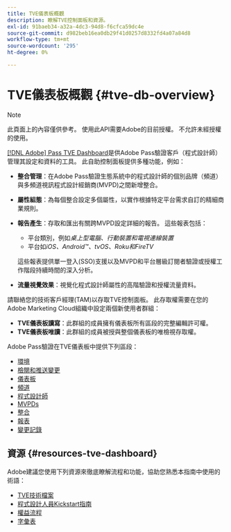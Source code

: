 ```yaml
---
title: TVE儀表板概觀
description: 瞭解TVE控制面板和資源。
exl-id: 91baeb34-a32a-4dc3-94d8-f6cfca59dc4e
source-git-commit: d982beb16ea0db29f41d0257d8332fd4a07a84d8
workflow-type: tm+mt
source-wordcount: '295'
ht-degree: 0%

---
```


# TVE儀表板概觀 {#tve-db-overview}

>[!NOTE]
>
>此頁面上的內容僅供參考。 使用此API需要Adobe的目前授權。 不允許未經授權的使用。

[[!DNL Adobe] Pass TVE Dashboard](https://experience.adobe.com/pass/authentication)是供Adobe Pass驗證客戶（程式設計師）管理其設定和資料的工具。 此自助控制面板提供多種功能，例如：

* **整合管理**：在Adobe Pass驗證生態系統中的程式設計師的個別品牌（頻道）與多頻道視訊程式設計經銷商(MVPD)之間新增整合。

* **屬性組態**：為每個整合設定多個屬性，以實作根據特定平台需求自訂的精細商業規則。

* **報告產生**：存取和匯出有關跨MVPD設定詳細的報告。 這些報表包括：
   * 平台類別，例如&#x200B;*桌上型電腦、行動裝置和電視連線裝置*
   * 平台如&#x200B;*iOS、Android™、tvOS、Roku和FireTV*

  這些報表提供單一登入(SSO)支援以及MVPD和平台層級訂閱者驗證或授權工作階段持續時間的深入分析。

* **流量視覺效果**：視覺化程式設計師屬性的高階驗證和授權流量資料。

請聯絡您的技術客戶經理(TAM)以存取TVE控制面板。 此存取權需要在您的Adobe Marketing Cloud組織中設定兩個新使用者群組：

* **TVE儀表板讀寫**：此群組的成員擁有儀表板所有區段的完整編輯許可權。
* **TVE儀表板唯讀**：此群組的成員被授與整個儀表板的唯檢視存取權。

Adobe Pass驗證在TVE儀表板中提供下列區段：

* [環境](/help/authentication/user-guide-tve-dashboard/tve-dashboard-environments.md)
* [檢閱和推送變更](/help/authentication/user-guide-tve-dashboard/tve-dashboard-review-push-changes.md)
* [儀表板](/help/authentication/user-guide-tve-dashboard/tve-dashboard-home.md)
* [頻道](/help/authentication/user-guide-tve-dashboard/tve-dashboard-channels.md)
* [程式設計師](/help/authentication/user-guide-tve-dashboard/tve-dashboard-programmers.md)
* [MVPDs](/help/authentication/user-guide-tve-dashboard/tve-dashboard-mvpds.md)
* [整合](/help/authentication/user-guide-tve-dashboard/tve-dashboard-integrations.md)
* [報表](/help/authentication/user-guide-tve-dashboard/tve-dashboard-reports.md)
* [變更記錄](/help/authentication/user-guide-tve-dashboard/tve-dashboard-changes-log.md)

## 資源 {#resources-tve-dashboard}

Adobe建議您使用下列資源來徹底瞭解流程和功能，協助您熟悉本指南中使用的術語：

* [TVE技術檔案](/help/authentication/kickstart/technical-paper.md)
* [程式設計人員Kickstart指南](/help/authentication/kickstart/programmer-kickstart-guide.md)
* [權益流程](/help/authentication/integration-guide-programmers/entitlement-flow.md)
* [字彙表](/help/authentication/kickstart/glossary.md)
